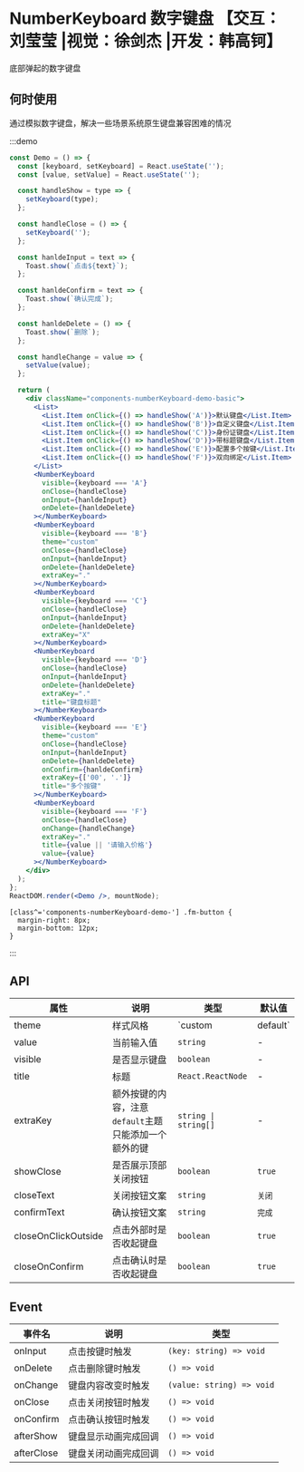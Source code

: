 # NumberKeyboard 数字键盘 【交互：刘莹莹 |视觉：徐剑杰 |开发：韩高钶】

底部弹起的数字键盘

## 何时使用

通过模拟数字键盘，解决一些场景系统原生键盘兼容困难的情况

:::demo

```jsx
const Demo = () => {
  const [keyboard, setKeyboard] = React.useState('');
  const [value, setValue] = React.useState('');

  const handleShow = type => {
    setKeyboard(type);
  };

  const handleClose = () => {
    setKeyboard('');
  };

  const hanldeInput = text => {
    Toast.show(`点击${text}`);
  };

  const hanldeConfirm = text => {
    Toast.show(`确认完成`);
  };

  const hanldeDelete = () => {
    Toast.show(`删除`);
  };

  const handleChange = value => {
    setValue(value);
  };

  return (
    <div className="components-numberKeyboard-demo-basic">
      <List>
        <List.Item onClick={() => handleShow('A')}>默认键盘</List.Item>
        <List.Item onClick={() => handleShow('B')}>自定义键盘</List.Item>
        <List.Item onClick={() => handleShow('C')}>身份证键盘</List.Item>
        <List.Item onClick={() => handleShow('D')}>带标题键盘</List.Item>
        <List.Item onClick={() => handleShow('E')}>配置多个按键</List.Item>
        <List.Item onClick={() => handleShow('F')}>双向绑定</List.Item>
      </List>
      <NumberKeyboard
        visible={keyboard === 'A'}
        onClose={handleClose}
        onInput={hanldeInput}
        onDelete={hanldeDelete}
      ></NumberKeyboard>
      <NumberKeyboard
        visible={keyboard === 'B'}
        theme="custom"
        onClose={handleClose}
        onInput={hanldeInput}
        onDelete={hanldeDelete}
        extraKey="."
      ></NumberKeyboard>
      <NumberKeyboard
        visible={keyboard === 'C'}
        onClose={handleClose}
        onInput={hanldeInput}
        onDelete={hanldeDelete}
        extraKey="X"
      ></NumberKeyboard>
      <NumberKeyboard
        visible={keyboard === 'D'}
        onClose={handleClose}
        onInput={hanldeInput}
        onDelete={hanldeDelete}
        extraKey="."
        title="键盘标题"
      ></NumberKeyboard>
      <NumberKeyboard
        visible={keyboard === 'E'}
        theme="custom"
        onClose={handleClose}
        onInput={hanldeInput}
        onDelete={hanldeDelete}
        onConfirm={hanldeConfirm}
        extraKey={['00', '.']}
        title="多个按键"
      ></NumberKeyboard>
      <NumberKeyboard
        visible={keyboard === 'F'}
        onClose={handleClose}
        onChange={handleChange}
        extraKey="."
        title={value || '请输入价格'}
        value={value}
      ></NumberKeyboard>
    </div>
  );
};
ReactDOM.render(<Demo />, mountNode);
```

```less
[class^='components-numberKeyboard-demo-'] .fm-button {
  margin-right: 8px;
  margin-bottom: 12px;
}
```

:::

## API

| 属性                | 说明                                                  | 类型                 | 默认值    |
| ------------------- | ----------------------------------------------------- | -------------------- | --------- |
| theme               | 样式风格                                              | `custom | default`   | `default` |
| value               | 当前输入值                                            | `string`             | -         |
| visible                | 是否显示键盘                                          | `boolean`            | -         |
| title               | 标题                                                  | `React.ReactNode`    | -         |
| extraKey            | 额外按键的内容，注意`default`主题只能添加一个额外的键 | `string \| string[]` | -         |
| showClose           | 是否展示顶部关闭按钮                                  | `boolean`            | `true`    |
| closeText           | 关闭按钮文案                                          | `string`             | `关闭`    |
| confirmText         | 确认按钮文案                                          | `string`             | `完成`    |
| closeOnClickOutside | 点击外部时是否收起键盘                                | `boolean`            | `true`    |
| closeOnConfirm      | 点击确认时是否收起键盘                                | `boolean`            | `true`    |

## Event

| 事件名     | 说明                 | 类型                      |
| ---------- | -------------------- | ------------------------- |
| onInput    | 点击按键时触发       | `(key: string) => void`   |
| onDelete   | 点击删除键时触发     | `() => void`              |
| onChange   | 键盘内容改变时触发   | `(value: string) => void` |
| onClose    | 点击关闭按钮时触发   | `() => void`              |
| onConfirm  | 点击确认按钮时触发   | `() => void`              |
| afterShow  | 键盘显示动画完成回调 | `() => void`              |
| afterClose | 键盘关闭动画完成回调 | `() => void`              |
